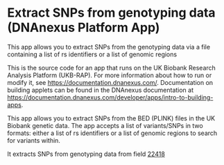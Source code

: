 <!-- dx-header -->
# Extract SNPs from genotyping data (DNAnexus Platform App)

This app allows you to extract SNPs from the genotyping data via a file containing a list of rs identifiers or a list of genomic regions


This is the source code for an app that runs on the UK Biobank Research
Analysis Platform (UKB-RAP). For more information about how to run or
modify it, see https://documentation.dnanexus.com/. Documentation on
building applets can be found in the DNAnexus documentation at
https://documentation.dnanexus.com/developer/apps/intro-to-building-apps.

This app allows you to extract SNPs from the BED (PLINK) files in the UK
Biobank genetic data. The app accepts a list of variants/SNPs in two
formats: either a list of rs identifiers or a list of genomic regions to
search for variants within.

It extracts SNPs from genotyping data from field [22418](https://biobank.ndph.ox.ac.uk/showcase/field.cgi?id=22418)



<!-- /dx-header -->

<!-- Insert a description of your app here -->

<!--
TODO: This app directory was automatically generated by dx-app-wizard;
please edit this Readme.md file to include essential documentation about
your app that would be helpful to users. (Also see the
Readme.developer.md.) Once you're done, you can remove these TODO
comments.

For more info, see https://documentation.dnanexus.com/developer.
-->
